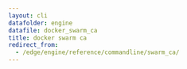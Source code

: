 ```yaml
---
layout: cli
datafolder: engine
datafile: docker_swarm_ca
title: docker swarm ca
redirect_from:
  - /edge/engine/reference/commandline/swarm_ca/
---
```

